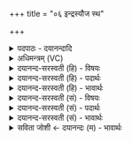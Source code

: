 +++
title = "०६ इन्द्रस्यौज स्थ"

+++
<details><summary>पदपाठः - दयानन्दादि</summary>

इन्द्र॑स्य। ओजः॑। स्थ॒। म॒खस्य॑। वः॒। अ॒द्य। शिरः॑। रा॒ध्या॒स॒म्। दे॒व॒यज॑न॒ इति॑ देव॒ऽयज॑ने। पृ॒थि॒व्याः। म॒खाय॑। त्वा॒। म॒खस्य॑। त्वा॒। शी॒र्ष्णे। म॒खाय॑। त्वा॒। म॒खस्य॑। त्वा॒। शी॒र्ष्णे। म॒खाय॑। त्वा॒। म॒खस्य॑। त्वा॒। शी॒र्ष्णे। ६।
</details>

<details><summary>अधिमन्त्रम् (VC)</summary>

- यज्ञो देवता
- दध्यङ्ङाथर्वण ऋषिः
- भुरिगतिजगती
- निषादः
</details>

<details><summary>दयानन्द-सरस्वती (हि) - विषयः</summary>

फिर मनुष्य क्या करें, इस विषय को अगले मन्त्र में कहा है ॥
</details>

<details><summary>दयानन्द-सरस्वती (हि) - पदार्थः</summary>

पदार्थान्वयभाषाः -  हे मनुष्यो ! जैसे मैं (इन्द्रस्य) परमैश्वर्य्ययुक्त पुरुष के (ओजः) पराक्रम को (राध्यासम्) सिद्ध करूँ वैसे (अद्य) आज (पृथिव्याः) भूमि के (देवयजने) उस स्थान में जहाँ विद्वानों का पूजन होता हो (शिरः) उत्तम अवयव के समान (वः) तुम लोगों को सिद्ध करूँ (शीर्ष्णे) शिर सम्बन्धी (मखाय) धर्मात्माओं के सत्कार के निमित्त वचन के लिये (त्वा) तुझको (मखस्य) प्रिय आचरणरूप व्यवहार के सम्बन्धी (त्वा) आपको सिद्ध करूँ (शीर्ष्णे) उत्तम गुणों के प्रचारक (मखाय) शिल्पयज्ञ के विधान के लिये (त्वा) आपको (मखस्य) सत्याचरण रूप व्यवहार के सम्बन्धी (त्वा) आपको सिद्ध करूँ (शीर्ष्णे) उत्तम (मखाय) विज्ञान की प्रकटता के लिये (त्वा) आपको और (मखस्य) विद्या को बढ़ानेहारे व्यवहार के सम्बन्धी (त्वा) आपको सिद्ध करूँ। वैसे तुम लोग भी पराक्रमी (स्थ) होओ ॥६ ॥
</details>

<details><summary>दयानन्द-सरस्वती (हि) - भावार्थः</summary>

भावार्थभाषाः -  इस मन्त्र में वाचकलुप्तोपमालङ्कार है। जो मनुष्य धर्मयुक्त कार्यों को करते हैं, वे सबके शिरोमणि होते हैं ॥६ ॥
</details>

<details><summary>दयानन्द-सरस्वती (सं) - विषयः</summary>

पुनर्मनुष्याः किं कुर्युरित्याह ॥
</details>

<details><summary>दयानन्द-सरस्वती (सं) - पदार्थः</summary>

पदार्थान्वयभाषाः -  हे मनुष्याः ! यथाहमिन्द्रस्यौजौ राध्यासं तथाऽद्य पृथिव्या देवयजने शिरोवद् वो राध्यासम्। शीर्ष्णे मखाय त्वा मखस्य त्वा राध्यासं शीर्ष्णे मखाय त्वा मखस्य त्वा राध्यासं शीर्ष्णे मखाय त्वा मखस्य त्वा राध्यासं तथा यूयमोजस्विनः स्थ ॥६ ॥
</details>

<details><summary>दयानन्द-सरस्वती (सं) - भावार्थः</summary>

भावार्थभाषाः -  अत्र वाचकलुप्तोपमालङ्कारः। ये मनुष्या धर्म्याणि कर्माणि कुर्वन्ति, ते सर्वेषु शिरोवद्भवन्ति ॥६ ॥
</details>

<details><summary>सविता जोशी ← दयानन्दः (म) - भावार्थः</summary>

भावार्थभाषाः -  या मंत्रात वाचकलुप्तोपमालंकार आहे जे लोक धर्मयुक्त कार्य करतात ते सर्वांचे शिरोमणी असतात.
</details>